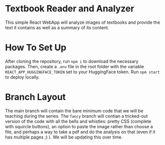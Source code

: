 # Textbook Reader and Analyzer

This simple React WebApp will analyze images of textbooks and provide the text it contains as well as a summary of its content.

# How To Set Up

After cloning the repository, run `npm i` to download the necessary packages. Then, create a `.env` file in the root folder with the variable `REACT_APP_HUGGINGFACE_TOKEN` set to your HuggingFace token. Run `npm start` to deploy locally.

# Branch Layout

The main branch will contain the bare minimum code that we will be teaching during the series. The `fancy` branch will contian a tricked-out version of the code with all the bells and whistles: pretty CSS (complete with squircle buttons), an option to paste the image rather than choose a file, and perhaps a way to take a pdf and do the analysis on that (even if it has multiple pages ;) ). We will be updating this over time.
